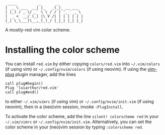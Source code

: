 ```
 ____          _       _
|  _ \ ___  __| |_   _(_)_ __ ___
| |_) / _ \/ _` \ \ / / | '_ ` _ \
|  _ <  __/ (_| |\ V /| | | | | | |
|_| \_\___|\__,_(_)_/ |_|_| |_| |_|

```

A mostly-red vim color scheme.

# Installing the color scheme
You can install `red.vim` by either copying `colors/red.vim` into
`~/.vim/colors` (if using vim) or `~/.config/nvim/colors` (if using neovim). If
using the [vim-plug](https://github.com/junegunn/vim-plug) plugin manager, add
the lines
```
call plug#begin()
Plug 'luiarthur/red.vim'
call plug#end()
```
to either `~/.vim/vimrc` (if using vim) or `~/.config/nvim/init.vim` (if using
neovim), then in a (neo)vim session, invoke `:PlugInstall`.

To activate the color scheme, add the line `silent! colorscheme red` in your
`~/.vim/vimrc` or `~/.config/nvim/init.vim`. Alternatively, you can set the
color scheme in your (neo)vim session by typing `:colorscheme red`.
